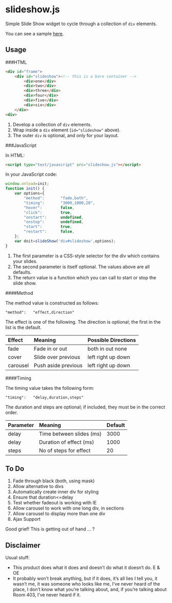 slideshow.js
============

Simple Slide Show widget to cycle through a collection of ```div``` elements.

You can see a sample [here](https://manngo.github.io/slideshow.js/sample/).

Usage
-----

###HTML

```html
<div id="frame">
	<div id="slideshow"><!-- this is a bare container -->
		<div>one</div>
		<div>two</div>
		<div>three</div>
		<div>four</div>
		<div>five</div>
		<div>six</div>
	</div>
<div>
```

1. Develop a collection of ```div``` elements.
2. Wrap inside a ```div``` element (```id="slideshow"``` above).
3. The outer ```div``` is optional, and only for your layout.

###JavaScript

In HTML:

```html
<script type="text/javascript" src="slideshow.js"></script>
```

In your JavaScript code:

```js
window.onload=init;
function init() {
	var options={
		"method":		"fade,both",
		"timing":		"3000,1000,20",
		"hover":		false,
		"click":		true,
		"onstart":		undefined,
		"onstop":		undefined,
		"start":		true,
		"restart":		false,
	};
	var doit=slideShow('div#slideshow',options);
}
```

1. The first parameter is a CSS-style selector for the div which contains your slides.
2. The second parameter is itself optional. The values above are all defaults.
3. The return value is a function which you can call to start or stop the slide show.

####Method

The method value is constructed as follows:

	"method":	"effect,direction"
	
The effect is one of the following. The direction is optional; the first in the list is the default.

| Effect		| Meaning 				| Possible Directions |
| :----------	| :-------------------	| :------------------ |
| fade			| Fade in or out			| both in out none    |
| cover		| Slide over previous	| left right up down  |
| carousel	| Push aside previous	| left right up down  |

####Timing

The timing value takes the following form:

	"timing":	"delay,duration,steps"
	
The duration and steps are optional; if included, they must be in the correct order.

| Parameter	| Meaning 					| Default |
| :----------	| :-----------------------	| :------ |
| delay		| Time between slides (ms)	| 3000    |
| delay		| Duration of effect (ms)	| 1000    |
| steps		| No of steps for effect	| 20      |


To Do
-----

1.	Fade through black (both, using mask)
2.	Allow alternative to divs
3.	Automatically create inner div for styling
4.	Ensure that duration<=delay
5. Test whether fadeout is working with IE
6. Allow carousel to work with one long div, in sections
7. Allow carousel to display more than one div
8. Ajax Support

Good grief! This is getting out of hand … ?

Disclaimer
----------

Usual stuff:

* This product does what it does and doesn’t do what it doesn‘t do. E & OE
* It probably won’t break anything, but if it does, it’s all lies I tell you, it wasn’t me, it was someone who looks like me, I’ve never heard of the place, I don’t know what you’re talking about, and, if you’re talking about Room 403, I’ve never heard if it.


